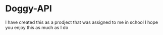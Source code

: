 
# Doggy-API

I have created this as a prodject that was assigned to me in school
I hope you enjoy this as much as I do